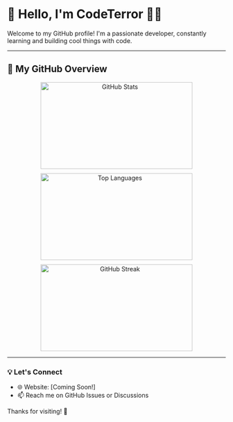 # 👋 Hello, I'm CodeTerror 👨‍💻

Welcome to my GitHub profile! I'm a passionate developer, constantly learning and building cool things with code.

---

## 🚀 My GitHub Overview

<div align="center" style="display: flex; flex-wrap: wrap; justify-content: center; gap: 10px;">

  <img src="https://github-readme-stats.vercel.app/api?username=CodeTerror-hub&show_icons=true&theme=radical" width="350" height="200" alt="GitHub Stats" />
  
  <img src="https://github-readme-stats.vercel.app/api/top-langs/?username=CodeTerror-hub&layout=compact&theme=radical" width="350" height="200" alt="Top Languages" />
  
  <img src="https://github-readme-streak-stats.herokuapp.com/?user=CodeTerror-hub&theme=radical" width="350" height="200" alt="GitHub Streak" />

</div>

---

### 💡 Let's Connect

- 🌐 Website: [Coming Soon!]
- 📫 Reach me on GitHub Issues or Discussions

Thanks for visiting! 🙌
